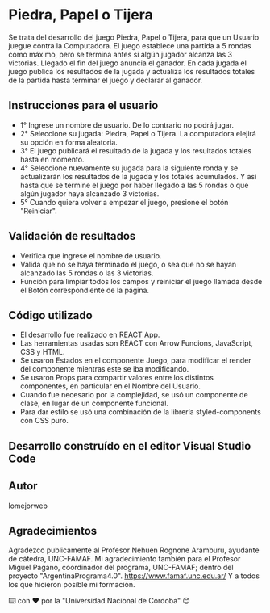 # Piedra, Papel o Tijera

Se trata del desarrollo del juego Piedra, Papel o Tijera, para que un Usuario juegue contra la Computadora. El juego establece una partida a 5 rondas como máximo, pero se termina antes si algún jugador alcanza las 3 victorias.
Llegado el fin del juego anuncia el ganador.
En cada jugada el juego publica los resultados de la jugada y actualiza los resultados totales de la partida hasta terminar el juego y declarar al ganador.


## Instrucciones para el usuario

* 1° Ingrese un nombre de usuario. De lo contrario no podrá jugar.
* 2° Seleccione su jugada: Piedra, Papel o Tijera. La computadora elejirá su opción en forma aleatoria.
* 3° El juego publicará el resultado de la jugada y los resultados totales hasta en momento.
* 4° Seleccione nuevamente su jugada para la siguiente ronda y se actualizarán los resultados de la jugada y los totales acumulados. Y así hasta que se termine el juego por haber llegado a las 5 rondas o que algún jugador haya alcanzado 3 victorias.
* 5° Cuando quiera volver a empezar el juego, presione el botón "Reiniciar".


## Validación de resultados

* Verifica que ingrese el nombre de usuario.
* Valida que no se haya terminado el juego, o sea que no se hayan alcanzado las 5 rondas o las 3 victorias.
* Función para limpiar todos los campos y reiniciar el juego llamada desde el Botón correspondiente de la página.


## Código utilizado

* El desarrollo fue realizado en REACT App.
* Las herramientas usadas son REACT con Arrow Funcions, JavaScript, CSS y HTML.
* Se usaron Estados en el componente Juego, para modificar el render del componente mientras este se iba modificando.
* Se usaron Props para compartir valores entre los distintos componentes, en particular en el Nombre del Usuario.
* Cuando fue necesario por la complejidad, se usó un componente de clase, en lugar de un componente funcional.
* Para dar estilo se usó una combinación de la librería styled-components con CSS puro.


## Desarrollo construído en el editor Visual Studio Code


## Autor

lomejorweb


## Agradecimientos

Agradezco publicamente al Profesor Nehuen Rognone Aramburu, ayudante de cátedra, UNC-FAMAF.
Mi agradecimiento también para el Profesor Miguel Pagano, coordinador del programa, UNC-FAMAF; dentro del proyecto "ArgentinaPrograma4.0".
https://www.famaf.unc.edu.ar/
Y a todos los que hicieron posible mi formación.

⌨️ con ❤️ por la "Universidad Nacional de Córdoba" 😊
